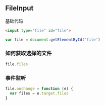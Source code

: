 FileInput
---

基础代码

```html
<input type="file" id="file">
```

```js
var file = document.getElementById('file')
```

### 如何获取选择的文件

```js
file.files
```

### 事件监听

```js
file.onchange = function (e) {
  var files = e.target.files
}
```
